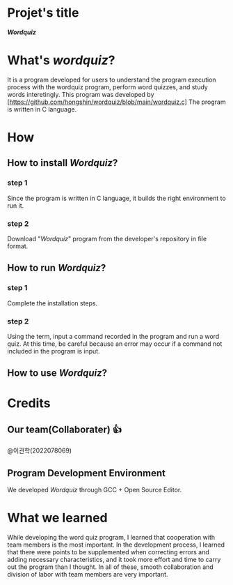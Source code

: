 # Projet's title
**_Wordquiz_**

# What's **_wordquiz_**? 
It is a program developed for users to understand the program execution process with the wordquiz program, perform word quizzes, and study words interetingly.
This program was developed by [https://github.com/hongshin/wordquiz/blob/main/wordquiz.c]
The program is written in C language.

# How
## How to install _Wordquiz_?
### step 1
Since the program is written in C language, it builds the right environment to run it.
### step 2
Download "_Wordquiz_" program from the developer's repository in file format.
## How to run _Wordquiz_?
### step 1
Complete the installation steps.
### step 2
Using the term, input a command recorded in the program and run a word quiz. 
At this time, be careful because an error may occur if a command not included in the program is input.
## How to use _Wordquiz_?

# Credits
## Our team(Collaborater) :+1:
@이관학(2022078069)
## Program Development Environment
We developed _Wordquiz_ through GCC + Open Source Editor.

# What we learned
While developing the word quiz program, I learned that cooperation with team members is the most important. In the development process, I learned that there were points to be supplemented when correcting errors and adding necessary characteristics, and it took more effort and time to carry out the program than I thought. In all of these, smooth collaboration and division of labor with team members are very important.
